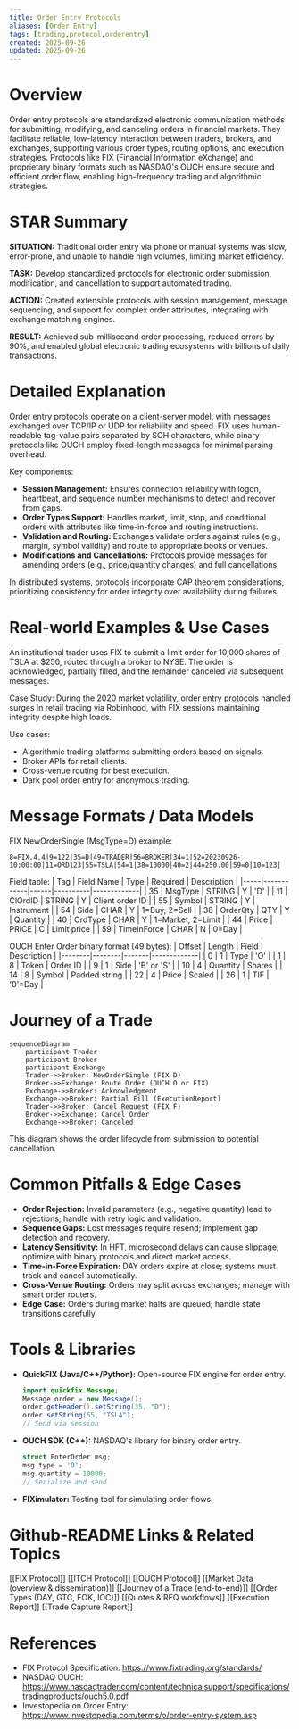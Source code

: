 ```yaml
---
title: Order Entry Protocols
aliases: [Order Entry]
tags: [trading,protocol,orderentry]
created: 2025-09-26
updated: 2025-09-26
---
```


# Overview

Order entry protocols are standardized electronic communication methods for submitting, modifying, and canceling orders in financial markets. They facilitate reliable, low-latency interaction between traders, brokers, and exchanges, supporting various order types, routing options, and execution strategies. Protocols like FIX (Financial Information eXchange) and proprietary binary formats such as NASDAQ's OUCH ensure secure and efficient order flow, enabling high-frequency trading and algorithmic strategies.

# STAR Summary

**SITUATION:** Traditional order entry via phone or manual systems was slow, error-prone, and unable to handle high volumes, limiting market efficiency.

**TASK:** Develop standardized protocols for electronic order submission, modification, and cancellation to support automated trading.

**ACTION:** Created extensible protocols with session management, message sequencing, and support for complex order attributes, integrating with exchange matching engines.

**RESULT:** Achieved sub-millisecond order processing, reduced errors by 90%, and enabled global electronic trading ecosystems with billions of daily transactions.

# Detailed Explanation

Order entry protocols operate on a client-server model, with messages exchanged over TCP/IP or UDP for reliability and speed. FIX uses human-readable tag-value pairs separated by SOH characters, while binary protocols like OUCH employ fixed-length messages for minimal parsing overhead.

Key components:
- **Session Management:** Ensures connection reliability with logon, heartbeat, and sequence number mechanisms to detect and recover from gaps.
- **Order Types Support:** Handles market, limit, stop, and conditional orders with attributes like time-in-force and routing instructions.
- **Validation and Routing:** Exchanges validate orders against rules (e.g., margin, symbol validity) and route to appropriate books or venues.
- **Modifications and Cancellations:** Protocols provide messages for amending orders (e.g., price/quantity changes) and full cancellations.

In distributed systems, protocols incorporate CAP theorem considerations, prioritizing consistency for order integrity over availability during failures.

# Real-world Examples & Use Cases

An institutional trader uses FIX to submit a limit order for 10,000 shares of TSLA at $250, routed through a broker to NYSE. The order is acknowledged, partially filled, and the remainder canceled via subsequent messages.

Case Study: During the 2020 market volatility, order entry protocols handled surges in retail trading via Robinhood, with FIX sessions maintaining integrity despite high loads.

Use cases:
- Algorithmic trading platforms submitting orders based on signals.
- Broker APIs for retail clients.
- Cross-venue routing for best execution.
- Dark pool order entry for anonymous trading.

# Message Formats / Data Models

FIX NewOrderSingle (MsgType=D) example:
```
8=FIX.4.4|9=122|35=D|49=TRADER|56=BROKER|34=1|52=20230926-10:00:00|11=ORD123|55=TSLA|54=1|38=10000|40=2|44=250.00|59=0|10=123|
```

Field table:
| Tag | Field Name | Type | Required | Description |
|-----|------------|------|----------|-------------|
| 35 | MsgType | STRING | Y | 'D' |
| 11 | ClOrdID | STRING | Y | Client order ID |
| 55 | Symbol | STRING | Y | Instrument |
| 54 | Side | CHAR | Y | 1=Buy, 2=Sell |
| 38 | OrderQty | QTY | Y | Quantity |
| 40 | OrdType | CHAR | Y | 1=Market, 2=Limit |
| 44 | Price | PRICE | C | Limit price |
| 59 | TimeInForce | CHAR | N | 0=Day |

OUCH Enter Order binary format (49 bytes):
| Offset | Length | Field | Description |
|--------|--------|-------|-------------|
| 0 | 1 | Type | 'O' |
| 1 | 8 | Token | Order ID |
| 9 | 1 | Side | 'B' or 'S' |
| 10 | 4 | Quantity | Shares |
| 14 | 8 | Symbol | Padded string |
| 22 | 4 | Price | Scaled |
| 26 | 1 | TIF | '0'=Day |

# Journey of a Trade

```mermaid
sequenceDiagram
    participant Trader
    participant Broker
    participant Exchange
    Trader->>Broker: NewOrderSingle (FIX D)
    Broker->>Exchange: Route Order (OUCH O or FIX)
    Exchange->>Broker: Acknowledgment
    Exchange->>Broker: Partial Fill (ExecutionReport)
    Trader->>Broker: Cancel Request (FIX F)
    Broker->>Exchange: Cancel Order
    Exchange->>Broker: Canceled
```

This diagram shows the order lifecycle from submission to potential cancellation.

# Common Pitfalls & Edge Cases

- **Order Rejection:** Invalid parameters (e.g., negative quantity) lead to rejections; handle with retry logic and validation.
- **Sequence Gaps:** Lost messages require resend; implement gap detection and recovery.
- **Latency Sensitivity:** In HFT, microsecond delays can cause slippage; optimize with binary protocols and direct market access.
- **Time-in-Force Expiration:** DAY orders expire at close; systems must track and cancel automatically.
- **Cross-Venue Routing:** Orders may split across exchanges; manage with smart order routers.
- **Edge Case:** Orders during market halts are queued; handle state transitions carefully.

# Tools & Libraries

- **QuickFIX (Java/C++/Python):** Open-source FIX engine for order entry.
  ```java
  import quickfix.Message;
  Message order = new Message();
  order.getHeader().setString(35, "D");
  order.setString(55, "TSLA");
  // Send via session
  ```

- **OUCH SDK (C++):** NASDAQ's library for binary order entry.
  ```cpp
  struct EnterOrder msg;
  msg.type = 'O';
  msg.quantity = 10000;
  // Serialize and send
  ```

- **FIXimulator:** Testing tool for simulating order flows.

# Github-README Links & Related Topics

[[FIX Protocol]]
[[ITCH Protocol]]
[[OUCH Protocol]]
[[Market Data (overview & dissemination)]]
[[Journey of a Trade (end-to-end)]]
[[Order Types (DAY, GTC, FOK, IOC)]]
[[Quotes & RFQ workflows]]
[[Execution Report]]
[[Trade Capture Report]]

# References

- FIX Protocol Specification: https://www.fixtrading.org/standards/
- NASDAQ OUCH: https://www.nasdaqtrader.com/content/technicalsupport/specifications/tradingproducts/ouch5.0.pdf
- Investopedia on Order Entry: https://www.investopedia.com/terms/o/order-entry-system.asp